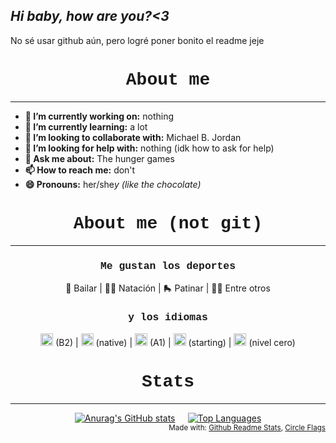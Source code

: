 ## *Hi baby, how are you?<3*

No sé usar github aún, pero logré poner bonito el readme jeje

<h1 align="center" style="font-family: Courier;">About me</h1>


---

- **🔭 I’m currently working on:** nothing
- **🌱 I’m currently learning:** a lot
- **👯 I’m looking to collaborate with:** Michael B. Jordan
- **🤔 I’m looking for help with:** nothing (idk how to ask for help)
- **💬 Ask me about:** The hunger games
- **📫 How to reach me:** don't
- **😄 Pronouns:** her/she*y (like the chocolate)*



<h1 align="center" style="font-family: Courier;">About me (not git)</h1>

---
<h3 align="center" style="font-family: Courier New">Me gustan los deportes</h2>

<div align="center">
 💃 Bailar |  🏊‍♀️ Natación |  🛼 Patinar | 🏃‍♀️ Entre otros
</div>

<h3 align="center" style="font-family: Courier New">y los idiomas</h2>

<div align="center">
    <img src="https://hatscripts.github.io/circle-flags/flags/us.svg" width="20"> (B2) |  
    <img src="https://hatscripts.github.io/circle-flags/flags/cl.svg" width="20"> (native) | 
    <img src="https://hatscripts.github.io/circle-flags/flags/it.svg" width="20"> (A1) | 
    <img src="https://hatscripts.github.io/circle-flags/flags/br.svg" width="20"> (starting) | 
    <img src="https://hatscripts.github.io/circle-flags/flags/fr.svg" width="20"> (nivel cero)
</div>

<h1 align="center" style="font-family: Courier;">Stats</h1>

---

<div align="center" style="display: flex; justify-content: center; gap: 20px;">
  <a href="https://readme-cybercatmis-projects.vercel.app/">
    <img src="https://github-readme-stats.vercel.app/api?username=Cybercatmi&theme=synthwave" alt="Anurag's GitHub stats">
  </a>
  <a href="https://github.com/anuraghazra/github-readme-stats">
    <img src="https://github-readme-stats.vercel.app/api/top-langs/?username=Cybercatmi&theme=synthwave" alt="Top Languages">
  </a>
</div>


<div align="right">
<sub>
Made with:
<a href="https://github.com/anuraghazra/github-readme-stats"> Github Readme Stats</a>,
<a href="https://github.com/HatScripts/circle-flags"> Circle Flags </a>
</sub>
</div>